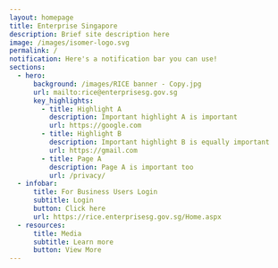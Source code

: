 ```yaml
---
layout: homepage
title: Enterprise Singapore
description: Brief site description here
image: /images/isomer-logo.svg
permalink: /
notification: Here's a notification bar you can use!
sections:
  - hero:
      background: /images/RICE banner - Copy.jpg
      url: mailto:rice@enterprisesg.gov.sg
      key_highlights:
        - title: Highlight A
          description: Important highlight A is important
          url: https://google.com
        - title: Highlight B
          description: Important highlight B is equally important
          url: https://gmail.com
        - title: Page A
          description: Page A is important too
          url: /privacy/
  - infobar:
      title: For Business Users Login
      subtitle: Login
      button: Click here
      url: https://rice.enterprisesg.gov.sg/Home.aspx
  - resources:
      title: Media
      subtitle: Learn more
      button: View More
---
```

